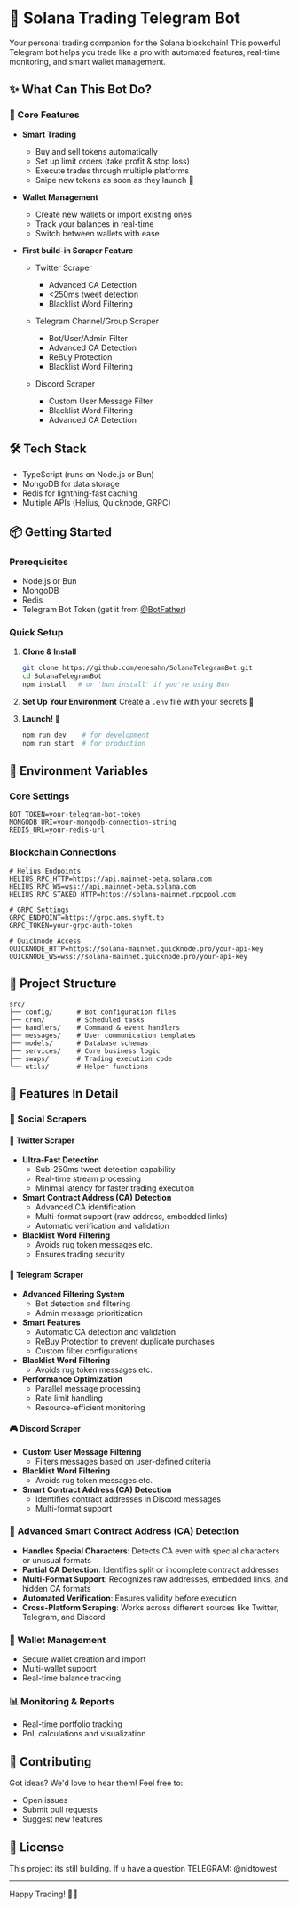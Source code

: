 # 🚀 Solana Trading Telegram Bot
Your personal trading companion for the Solana blockchain! This powerful Telegram bot helps you trade like a pro with automated features, real-time monitoring, and smart wallet management.

## ✨ What Can This Bot Do?

### 🎯 Core Features

- **Smart Trading**
  - Buy and sell tokens automatically
  - Set up limit orders (take profit & stop loss)
  - Execute trades through multiple platforms
  - Snipe new tokens as soon as they launch 🎯

- **Wallet Management**
  - Create new wallets or import existing ones
  - Track your balances in real-time
  - Switch between wallets with ease

- **First build-in Scraper Feature**
  - Twitter Scraper
     - Advanced CA Detection
     - <250ms tweet detection
     - Blacklist Word Filtering
     
  - Telegram Channel/Group Scraper
     - Bot/User/Admin Filter
     - Advanced CA Detection
     - ReBuy Protection
     - Blacklist Word Filtering

  - Discord Scraper
     - Custom User Message Filter
     - Blacklist Word Filtering
     - Advanced CA Detection

## 🛠️ Tech Stack
- TypeScript (runs on Node.js or Bun)
- MongoDB for data storage
- Redis for lightning-fast caching
- Multiple APIs (Helius, Quicknode, GRPC)

## 📦 Getting Started

### Prerequisites
- Node.js or Bun
- MongoDB
- Redis
- Telegram Bot Token (get it from [@BotFather](https://t.me/botfather))

### Quick Setup

1. **Clone & Install**
   ```bash
   git clone https://github.com/enesahn/SolanaTelegramBot.git
   cd SolanaTelegramBot
   npm install   # or 'bun install' if you're using Bun
   ```

2. **Set Up Your Environment**
   Create a `.env` file with your secrets 🔐

3. **Launch! 🚀**
   ```bash
   npm run dev    # for development
   npm run start  # for production
   ```

## 🔑 Environment Variables

### Core Settings
```env
BOT_TOKEN=your-telegram-bot-token
MONGODB_URI=your-mongodb-connection-string
REDIS_URL=your-redis-url
```

### Blockchain Connections
```env
# Helius Endpoints
HELIUS_RPC_HTTP=https://api.mainnet-beta.solana.com
HELIUS_RPC_WS=wss://api.mainnet-beta.solana.com
HELIUS_RPC_STAKED_HTTP=https://solana-mainnet.rpcpool.com

# GRPC Settings
GRPC_ENDPOINT=https://grpc.ams.shyft.to
GRPC_TOKEN=your-grpc-auth-token

# Quicknode Access
QUICKNODE_HTTP=https://solana-mainnet.quicknode.pro/your-api-key
QUICKNODE_WS=wss://solana-mainnet.quicknode.pro/your-api-key
```

## 📁 Project Structure
```
src/
├── config/      # Bot configuration files
├── cron/        # Scheduled tasks
├── handlers/    # Command & event handlers
├── messages/    # User communication templates
├── models/      # Database schemas
├── services/    # Core business logic
├── swaps/       # Trading execution code
└── utils/       # Helper functions
```

## 🚀 Features In Detail

### 🎯 Social Scrapers

#### 📱 Twitter Scraper
- **Ultra-Fast Detection**
  - Sub-250ms tweet detection capability
  - Real-time stream processing
  - Minimal latency for faster trading execution
- **Smart Contract Address (CA) Detection**
  - Advanced CA identification
  - Multi-format support (raw address, embedded links)
  - Automatic verification and validation
- **Blacklist Word Filtering**
  - Avoids rug token messages etc.
  - Ensures trading security

#### 💬 Telegram Scraper
- **Advanced Filtering System**
  - Bot detection and filtering
  - Admin message prioritization
- **Smart Features**
  - Automatic CA detection and validation
  - ReBuy Protection to prevent duplicate purchases
  - Custom filter configurations
- **Blacklist Word Filtering**
  - Avoids rug token messages etc.
- **Performance Optimization**
  - Parallel message processing
  - Rate limit handling
  - Resource-efficient monitoring

#### 🎮 Discord Scraper
- **Custom User Message Filtering**
  - Filters messages based on user-defined criteria
- **Blacklist Word Filtering**
  - Avoids rug token messages etc.
- **Smart Contract Address (CA) Detection**
  - Identifies contract addresses in Discord messages
  - Multi-format support

### 🔎 **Advanced Smart Contract Address (CA) Detection**
- **Handles Special Characters**: Detects CA even with special characters or unusual formats
- **Partial CA Detection**: Identifies split or incomplete contract addresses
- **Multi-Format Support**: Recognizes raw addresses, embedded links, and hidden CA formats
- **Automated Verification**: Ensures validity before execution
- **Cross-Platform Scraping**: Works across different sources like Twitter, Telegram, and Discord

### 💼 Wallet Management
- Secure wallet creation and import
- Multi-wallet support
- Real-time balance tracking

### 📊 Monitoring & Reports
- Real-time portfolio tracking
- PnL calculations and visualization

## 🤝 Contributing
Got ideas? We'd love to hear them! Feel free to:
- Open issues
- Submit pull requests
- Suggest new features

## 📝 License
This project its still building. If u have a question TELEGRAM: @nidtowest

---
Happy Trading! 🚀✨
